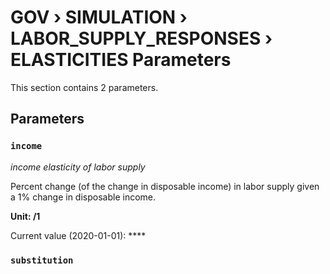 # GOV › SIMULATION › LABOR_SUPPLY_RESPONSES › ELASTICITIES Parameters

This section contains 2 parameters.

## Parameters

### `income`
*income elasticity of labor supply*

Percent change (of the change in disposable income) in labor supply given a 1% change in disposable income.

**Unit: /1**

Current value (2020-01-01): ****


### `substitution`

